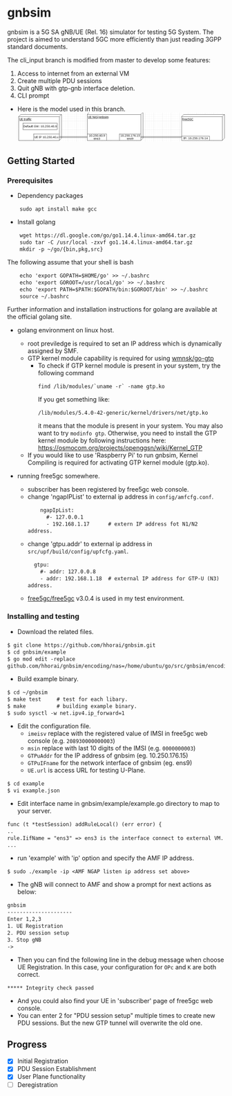 # gnbsim
gnbsim is a 5G SA gNB/UE (Rel. 16) simulator for testing 5G System. The project is aimed to understand 5GC more efficiently than just reading 3GPP standard documents.

The cli_input branch is modified from master to develop some features: 
1. Access to internet from an external VM
2. Create multiple PDU sessions
3. Quit gNB with gtp-gnb interface deletion.
4. CLI prompt

* Here is the model used in this branch.
![image](https://github.com/anhtrung87vn/gnbsim/blob/cli_input/gnbsim_connection.png)
## Getting Started
<!--
These instructions will get you a copy of the project up and running on your local machine for development and testing purposes. See deployment for notes on how to deploy the project on a live system.
-->

### Prerequisites
* Dependency packages
```
    sudo apt install make gcc
```
* Install golang
```
    wget https://dl.google.com/go/go1.14.4.linux-amd64.tar.gz    
    sudo tar -C /usr/local -zxvf go1.14.4.linux-amd64.tar.gz
    mkdir -p ~/go/{bin,pkg,src}
```   
 The following assume that your shell is bash
    
```    
    echo 'export GOPATH=$HOME/go' >> ~/.bashrc
    echo 'export GOROOT=/usr/local/go' >> ~/.bashrc
    echo 'export PATH=$PATH:$GOPATH/bin:$GOROOT/bin' >> ~/.bashrc
    source ~/.bashrc
```
   Further information and installation instructions for golang are available at the official golang site.

* golang environment on linux host.
  - root previledge is required to set an IP address which is dynamically assigned by SMF.
  - GTP kernel module capability is required for using [wmnsk/go-gtp](https://github.com/wmnsk/go-gtp)
    - To check if GTP kernel module is present in your system, try the following command
      ```
      find /lib/modules/`uname -r` -name gtp.ko
      ```
      If you get something like:
      ```
      /lib/modules/5.4.0-42-generic/kernel/drivers/net/gtp.ko
      ```
      it means that the module is present in your system. You may also want to try `modinfo gtp`.
      Otherwise, you need to install the GTP kernel module by following instructions here: https://osmocom.org/projects/openggsn/wiki/Kernel_GTP
  - If you would like to use 'Raspberry Pi' to run gnbsim, Kernel Compiling is required for activating GTP kernel module (gtp.ko).

* running free5gc somewhere.
  - subscriber has been registered by free5gc web console.
  - change 'ngapIPList' to external ip address in `config/amfcfg.conf`. 
    ```
        ngapIpList:
          #- 127.0.0.1
          - 192.168.1.17      # extern IP address fot N1/N2 address.
    ```
  - change 'gtpu.addr' to external ip address in `src/upf/build/config/upfcfg.yaml`. 
    ```
      gtpu:
        #- addr: 127.0.0.8
        - addr: 192.168.1.18  # external IP address for GTP-U (N3) address.
    ```
  - [free5gc/free5gc](https://github.com/free5gc/free5gc) v3.0.4 is used in my test environment.

### Installing and testing

* Download the related files.

```
$ git clone https://github.com/hhorai/gnbsim.git
$ cd gnbsim/example
$ go mod edit -replace github.com/hhorai/gnbsim/encoding/nas=/home/ubuntu/go/src/gnbsim/encoding/nas

```

* Build example binary.

```
$ cd ~/gnbsim
$ make test		# test for each libary.
$ make			# building example binary.
$ sudo sysctl -w net.ipv4.ip_forward=1
```

* Edit the configuration file.
  - `imeisv` replace with the registered value of IMSI in free5gc web console (e.g. `208930000000003`)
  - `msin` replace with last 10 digits of the IMSI (e.g. `0000000003`)
  - `GTPuAddr` for the IP address of gnbsim (eg. 10.250.176.15)
  - `GTPuIFname` for the network interface of gnbsim (eg. ens9)
  - `UE.url` is access URL for testing U-Plane.

```
$ cd example
$ vi example.json
```
* Edit interface name in gnbsim/example/example.go directory to map to your server.
```
func (t *testSession) addRuleLocal() (err error) {
..
rule.IifName = "ens3" => ens3 is the interface connect to external VM.
...
```

* run 'example' with 'ip' option and specify the AMF IP address.

```
$ sudo ./example -ip <AMF NGAP listen ip address set above>
```
* The gNB will connect to AMF and show a prompt for next actions as below:
```
gnbsim
---------------------
Enter 1,2,3
1. UE Registration
2. PDU session setup
3. Stop gNB
-> 
```
* Then you can find the following line in the debug message when choose UE Registration. In this case, your configuration for `OPc` and `K` are both correct.
```
***** Integrity check passed
```
* And you could also find your UE in 'subscriber' page of free5gc web console.
* You can enter 2 for "PDU session setup" multiple times to create new PDU sessions. But the new GTP tunnel will overwrite the old one.
## Progress
* [x] Initial Registration
* [x] PDU Session Establishment
* [x] User Plane functionality
* [ ] Deregistration

<!--
## Running the tests

Explain how to run the automated tests for this system

### Break down into end to end tests

Explain what these tests test and why

```
Give an example
```

### And coding style tests

Explain what these tests test and why

```
Give an example
```

## Deployment

Add additional notes about how to deploy this on a live system

## Built With

* [Dropwizard](http://www.dropwizard.io/1.0.2/docs/) - The web framework used
* [Maven](https://maven.apache.org/) - Dependency Management
* [ROME](https://rometools.github.io/rome/) - Used to generate RSS Feeds

## Contributing

Please read [CONTRIBUTING.md](https://gist.github.com/PurpleBooth/b24679402957c63ec426) for details on our code of conduct, and the process for submitting pull requests to us.

## Versioning

We use [SemVer](http://semver.org/) for versioning. For the versions available, see the [tags on this repository](https://github.com/your/project/tags). 

## Authors

* **Billie Thompson** - *Initial work* - [PurpleBooth](https://github.com/PurpleBooth)

See also the list of [contributors](https://github.com/your/project/contributors) who participated in this project.

## License

This project is licensed under the MIT License - see the [LICENSE.md](LICENSE.md) file for details



## Acknowledgments

* [README-Template.md](https://gist.github.com/PurpleBooth/109311bb0361f32d87a2)

-->
